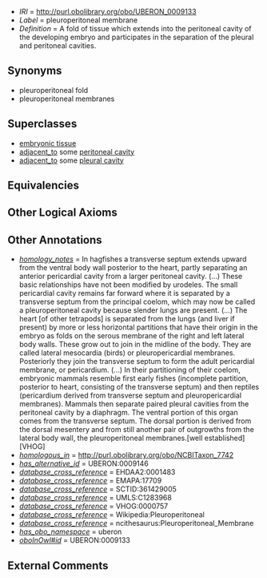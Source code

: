  * *IRI* = http://purl.obolibrary.org/obo/UBERON_0009133
 * *Label* = pleuroperitoneal membrane
 * *Definition* = A fold of tissue which extends into the peritoneal cavity of the developing embryo and participates in the separation of the pleural and peritoneal cavities.

## Synonyms

 * pleuroperitoneal fold
 * pleuroperitoneal membranes

## Superclasses

 * [embryonic tissue](../../UBERON/91/UBERON_0005291.md)
 * [adjacent_to](../../RO/20/RO_0002220.md) some [peritoneal cavity](../../UBERON/79/UBERON_0001179.md)
 * [adjacent_to](../../RO/20/RO_0002220.md) some [pleural cavity](../../UBERON/02/UBERON_0002402.md)

## Equivalencies


## Other Logical Axioms


## Other Annotations

 * *[homology_notes](../../UBPROP/03/UBPROP_0000003.md)* = In hagfishes a transverse septum extends upward from the ventral body wall posterior to the heart, partly separating an anterior pericardial cavity from a larger peritoneal cavity. (...) These basic relationships have not been modified by urodeles. The small pericardial cavity remains far forward where it is separated by a transverse septum from the principal coelom, which may now be called a pleuroperitoneal cavity because slender lungs are present. (...) The heart [of other tetrapods] is separated from the lungs (and liver if present) by more or less horizontal partitions that have their origin in the embryo as folds on the serous membrane of the right and left lateral body walls. These grow out to join in the midline of the body. They are called lateral mesocardia (birds) or pleuropericardial membranes. Posteriorly they join the transverse septum to form the adult pericardial membrane, or pericardium. (...) In their partitioning of their coelom, embryonic mammals resemble first early fishes (incomplete partition, posterior to heart, consisting of the transverse septum) and then reptiles (pericardium derived from transverse septum and pleuropericardial membranes). Mammals then separate paired pleural cavities from the peritoneal cavity by a diaphragm. The ventral portion of this organ comes from the transverse septum. The dorsal portion is derived from the dorsal mesentery and from still another pair of outgrowths from the lateral body wall, the pleuroperitoneal membranes.[well established][VHOG]
 * *[homologous_in](../../core#homologous/in/core#homologous_in.md)* = http://purl.obolibrary.org/obo/NCBITaxon_7742
 * *[has_alternative_id](../../Id/oboInOwl#hasAlternativeId.md)* = UBERON:0009146
 * *[database_cross_reference](../../ef/oboInOwl#hasDbXref.md)* = EHDAA2:0001483
 * *[database_cross_reference](../../ef/oboInOwl#hasDbXref.md)* = EMAPA:17709
 * *[database_cross_reference](../../ef/oboInOwl#hasDbXref.md)* = SCTID:361429005
 * *[database_cross_reference](../../ef/oboInOwl#hasDbXref.md)* = UMLS:C1283968
 * *[database_cross_reference](../../ef/oboInOwl#hasDbXref.md)* = VHOG:0000757
 * *[database_cross_reference](../../ef/oboInOwl#hasDbXref.md)* = Wikipedia:Pleuroperitoneal
 * *[database_cross_reference](../../ef/oboInOwl#hasDbXref.md)* = ncithesaurus:Pleuroperitoneal_Membrane
 * *[has_obo_namespace](../../ce/oboInOwl#hasOBONamespace.md)* = uberon
 * *[oboInOwl#id](../../id/oboInOwl#id.md)* = UBERON:0009133

## External Comments

